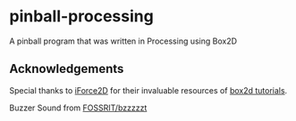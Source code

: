 pinball-processing
==================

A pinball program that was written in Processing using Box2D


## Acknowledgements
Special thanks to [iForce2D](http://iforce2d.net) for their invaluable
resources of [box2d tutorials](http://www.iforce2d.net/b2dtut/).

Buzzer Sound from [FOSSRIT/bzzzzzt](https://github.com/FOSSRIT/bzzzzzt)

